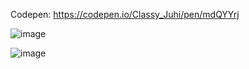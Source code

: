 Codepen: https://codepen.io/Classy_Juhi/pen/mdQYYrj

![image](https://github.com/ClassyJuhi/CSS-Design-Lab/assets/103419567/40830bee-fdc8-43ad-b618-801a9b9ed1b2)

![image](https://github.com/ClassyJuhi/CSS-Design-Lab/assets/103419567/a1ab10fd-1fc6-4729-add3-75a61f4f22c7)
